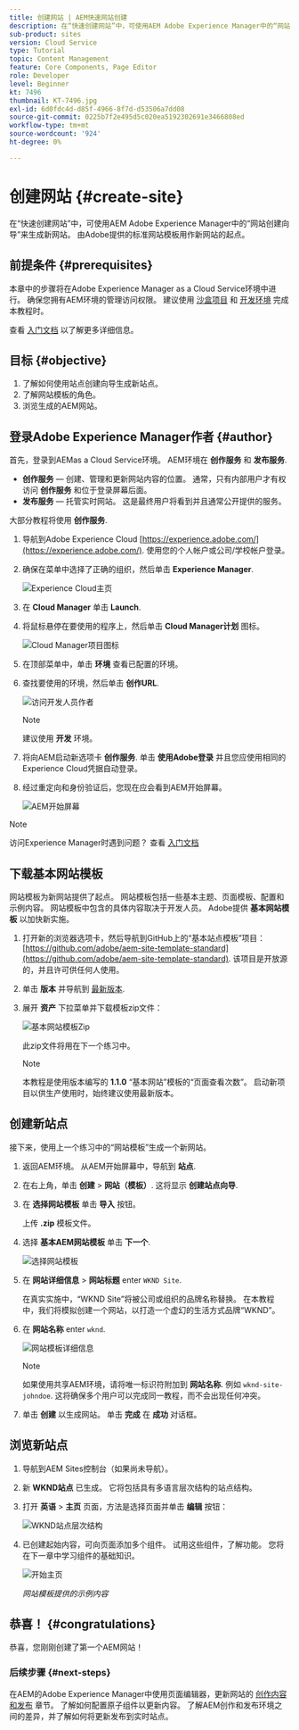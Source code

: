 ```yaml
---
title: 创建网站 | AEM快速网站创建
description: 在“快速创建网站”中，可使用AEM Adobe Experience Manager中的“网站创建向导”来生成新网站。 由Adobe提供的标准网站模板用作新网站的起点。
sub-product: sites
version: Cloud Service
type: Tutorial
topic: Content Management
feature: Core Components, Page Editor
role: Developer
level: Beginner
kt: 7496
thumbnail: KT-7496.jpg
exl-id: 6d0fdc4d-d85f-4966-8f7d-d53506a7dd08
source-git-commit: 0225b7f2e495d5c020ea5192302691e3466808ed
workflow-type: tm+mt
source-wordcount: '924'
ht-degree: 0%

---
```


# 创建网站 {#create-site}

在“快速创建网站”中，可使用AEM Adobe Experience Manager中的“网站创建向导”来生成新网站。 由Adobe提供的标准网站模板用作新网站的起点。

## 前提条件 {#prerequisites}

本章中的步骤将在Adobe Experience Manager as a Cloud Service环境中进行。 确保您拥有AEM环境的管理访问权限。 建议使用 [沙盒项目](https://experienceleague.adobe.com/docs/experience-manager-cloud-service/onboarding/getting-access/sandbox-programs/introduction-sandbox-programs.html) 和 [开发环境](https://experienceleague.adobe.com/docs/experience-manager-cloud-service/implementing/using-cloud-manager/manage-environments.html) 完成本教程时。

查看 [入门文档](https://experienceleague.adobe.com/docs/experience-manager-cloud-service/onboarding/home.html) 以了解更多详细信息。

## 目标 {#objective}

1. 了解如何使用站点创建向导生成新站点。
1. 了解网站模板的角色。
1. 浏览生成的AEM网站。

## 登录Adobe Experience Manager作者 {#author}

首先，登录到AEMas a Cloud Service环境。 AEM环境在 **创作服务** 和 **发布服务**.

* **创作服务**  — 创建、管理和更新网站内容的位置。 通常，只有内部用户才有权访问 **创作服务** 和位于登录屏幕后面。
* **发布服务**  — 托管实时网站。 这是最终用户将看到并且通常公开提供的服务。

大部分教程将使用 **创作服务**.

1. 导航到Adobe Experience Cloud [https://experience.adobe.com/](https://experience.adobe.com/). 使用您的个人帐户或公司/学校帐户登录。
1. 确保在菜单中选择了正确的组织，然后单击 **Experience Manager**.

   ![Experience Cloud主页](assets/create-site/experience-cloud-home-screen.png)

1. 在 **Cloud Manager** 单击 **Launch**.
1. 将鼠标悬停在要使用的程序上，然后单击 **Cloud Manager计划** 图标。

   ![Cloud Manager项目图标](assets/create-site/cloud-manager-program-icon.png)

1. 在顶部菜单中，单击 **环境** 查看已配置的环境。

1. 查找要使用的环境，然后单击 **创作URL**.

   ![访问开发人员作者](assets/create-site/access-dev-environment.png)

   >[!NOTE]
   >
   >建议使用 **开发** 环境。

1. 将向AEM启动新选项卡 **创作服务**. 单击 **使用Adobe登录** 并且您应使用相同的Experience Cloud凭据自动登录。

1. 经过重定向和身份验证后，您现在应会看到AEM开始屏幕。

   ![AEM开始屏幕](assets/create-site/aem-start-screen.png)

>[!NOTE]
>
> 访问Experience Manager时遇到问题？ 查看 [入门文档](https://experienceleague.adobe.com/docs/experience-manager-cloud-service/onboarding/home.html)

## 下载基本网站模板

网站模板为新网站提供了起点。 网站模板包括一些基本主题、页面模板、配置和示例内容。 网站模板中包含的具体内容取决于开发人员。 Adobe提供 **基本网站模板** 以加快新实施。

1. 打开新的浏览器选项卡，然后导航到GitHub上的“基本站点模板”项目： [https://github.com/adobe/aem-site-template-standard](https://github.com/adobe/aem-site-template-standard). 该项目是开放源的，并且许可供任何人使用。
1. 单击 **版本** 并导航到 [最新版本](https://github.com/adobe/aem-site-template-standard/releases/latest).
1. 展开 **资产** 下拉菜单并下载模板zip文件：

   ![基本网站模板Zip](assets/create-site/template-basic-zip-file.png)

   此zip文件将用在下一个练习中。

   >[!NOTE]
   >
   > 本教程是使用版本编写的 **1.1.0** “基本网站”模板的“页面查看次数”。 启动新项目以供生产使用时，始终建议使用最新版本。

## 创建新站点

接下来，使用上一个练习中的“网站模板”生成一个新网站。

1. 返回AEM环境。 从AEM开始屏幕中，导航到 **站点**.
1. 在右上角，单击 **创建** > **网站（模板）**. 这将显示 **创建站点向导**.
1. 在 **选择网站模板** 单击 **导入** 按钮。

   上传 **.zip** 模板文件。

1. 选择 **基本AEM网站模板** 单击 **下一个**.

   ![选择网站模板](assets/create-site/select-site-template.png)

1. 在 **网站详细信息** > **网站标题** enter `WKND Site`.

   在真实实施中，“WKND Site”将被公司或组织的品牌名称替换。 在本教程中，我们将模拟创建一个网站，以打造一个虚幻的生活方式品牌“WKND”。

1. 在 **网站名称** enter `wknd`.

   ![网站模板详细信息](assets/create-site/site-template-details.png)

   >[!NOTE]
   >
   > 如果使用共享AEM环境，请将唯一标识符附加到 **网站名称**. 例如 `wknd-site-johndoe`. 这将确保多个用户可以完成同一教程，而不会出现任何冲突。

1. 单击 **创建** 以生成网站。 单击 **完成** 在 **成功** 对话框。

## 浏览新站点

1. 导航到AEM Sites控制台（如果尚未导航）。
1. 新 **WKND站点** 已生成。 它将包括具有多语言层次结构的站点结构。
1. 打开 **英语** > **主页** 页面，方法是选择页面并单击 **编辑** 按钮：

   ![WKND站点层次结构](assets/create-site/wknd-site-starter-hierarchy.png)

1. 已创建起始内容，可向页面添加多个组件。 试用这些组件，了解功能。 您将在下一章中学习组件的基础知识。

   ![开始主页](assets/create-site/start-home-page.png)

   *网站模板提供的示例内容*

## 恭喜！ {#congratulations}

恭喜，您刚刚创建了第一个AEM网站！

### 后续步骤 {#next-steps}

在AEM的Adobe Experience Manager中使用页面编辑器，更新网站的 [创作内容和发布](author-content-publish.md) 章节。 了解如何配置原子组件以更新内容。 了解AEM创作和发布环境之间的差异，并了解如何将更新发布到实时站点。
